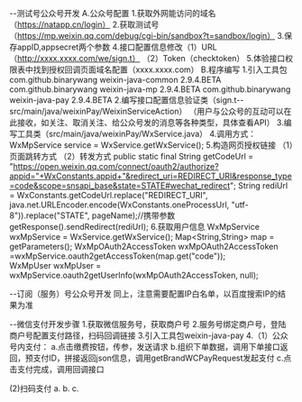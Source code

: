 --测试号公众号开发
A.公众号配置
1.获取外网能访问的域名（https://natapp.cn/login）
2.获取测试号（https://mp.weixin.qq.com/debug/cgi-bin/sandbox?t=sandbox/login）
3.保存appID,appsecret两个参数
4.接口配置信息修改（1）URL（http://xxxx.xxxx.com/we/sign.t） （2）Token（checktoken）
5.体验接口权限表中找到授权回调页面域名配置（xxxx.xxxx.com）
B.程序编写
1.引入工具包
	<dependency><!-- 通用包 -->
	    <groupId>com.github.binarywang</groupId>
	    <artifactId>weixin-java-common</artifactId>
	    <version>2.9.4.BETA</version>
	</dependency>
	<dependency><!-- 订阅（服务）号用到 -->
	    <groupId>com.github.binarywang</groupId>
	    <artifactId>weixin-java-mp</artifactId>
	    <version>2.9.4.BETA</version>
	</dependency>
	<dependency><!-- 支付用到 -->
	    <groupId>com.github.binarywang</groupId>
	    <artifactId>weixin-java-pay</artifactId>
	    <version>2.9.4.BETA</version>
	</dependency>
2.编写接口配置信息验证类（sign.t--src/main/java/weixinPay/WeixinServiceAction）
	（用户与公众号的互动可以在此接收，如关注、取消关注、给公众号发的消息等各种类型，具体查看API）
3.编写工具类（src/main/java/weixinPay/WxService.java）
4.调用方式：WxMpService service = WxService.getWxService();
5.构造网页授权链接
	（1）页面跳转方式
	<script>
		<%
			String path = Resources.getResources().getText("weixin.xmurl");
			String url = WxService.getOauth2Url(path+"/we/login_wxLogin.t");
		%>
		window.location.href="<%=url%>";
	</script>
	（2）转发方式
	public static final String getCodeUrl = "https://open.weixin.qq.com/connect/oauth2/authorize?appid="+WxConstants.appid+"&redirect_uri=REDIRECT_URI&response_type=code&scope=snsapi_base&state=STATE#wechat_redirect";
	String rediUrl = WxConstants.getCodeUrl.replace("REDIRECT_URI", 	java.net.URLEncoder.encode(WxConstants.oneProcessUrl, "utf-8")).replace("STATE", pageName);//携带参数
	getResponse().sendRedirect(rediUrl);
6.获取用户信息
	WxMpService wxMpService = WxService.getWxService();
	Map<String,String> map = getParameters();
	WxMpOAuth2AccessToken wxMpOAuth2AccessToken =wxMpService.oauth2getAccessToken(map.get("code"));                                           
	WxMpUser wxMpUser = wxMpService.oauth2getUserInfo(wxMpOAuth2AccessToken, null);

--订阅（服务）号公众号开发
同上，注意需要配置IP白名单，以百度搜索IP的结果为准



--微信支付开发步骤
1.获取微信服务号，获取商户号
2.服务号绑定商户号，登陆商户号配置支付路径，扫码回调链接
3.引入工具包weixin-java-pay
4.（1）公众号内支付：
	a.点击缴费按钮，传参，发送请求
	b.组织下单数据，调用下单接口返回，预支付ID，拼接返回json信息，调用getBrandWCPayRequest发起支付
	c.点击支付完成，调用回调接口
	
  (2)扫码支付
  	a.
  	b.
  	c.